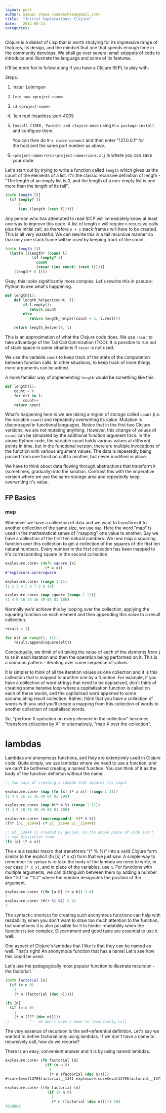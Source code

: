 ```yaml
---
layout: post
author: Samuel Chase <samebchase@gmail.com>
title:  "Initial Explorations: Clojure"
date:   2014-09-24
categories:
---
```


Clojure is a dialect of Lisp that is worth studying for its impressive
range of features, its design, and the mindset that one that spends
enough time in the community develops. We shall go over several small
snippets of code to introduce and illustrate the language and some of
its features.

It'll be more fun to follow along if you have a Clojure REPL to play
with.

Steps:

1. Install Leiningen

2. `lein new <project-name>`
3. `cd <project-name>`
4. `lein repl :headless :port 4005

5. `Install CIDER, Paredit and clojure-mode` using `M-x
   package-install` and configure them.

   You can then do `M-x cider-connect` and then enter "127.0.0.1" for   
   the host and the same port number as above.

6. `<project-name>/src/<project-name>/core.clj` is where you can save
   your code.

Let's start out by trying to write a function called `length` which
gives us the count of the elements of a list. It's the classic
recursive definition of length - "The length of an empty list is 0,
and the length of a non-empty list is one more than the length of its
tail".

```clojure
(defn length [l]
  (if (empty? l)
      0
      (inc (length (rest l)))))
```

Any person who has attempted to read SICP will immediately know at
least one way to improve this code. A list of length `n` will require
`n` recursive calls plus the initial call, so therefore `n + 1` stack
frames will have to be created. This is all very wasteful. We can
rewrite this in a tail recursive manner so that only one stack frame
will be used by keeping track of the count.

```clojure
(defn length [l]
  (letfn [(length* [count l]
            (if (empty? l)
              count
              (recur (inc count) (rest l))))]
    (length* 0 l)))
```

Okay, this looks significantly more complex. Let's rewrite this in
pseudo-Python to see what's happening.

```python
def length(l):
    def length_helper(count, l):
        if l.empty():
           return count
        else
           return length_helper(count + 1, l.rest())

    return length_helper(0, l)
```

This is an approximation of what the Clojure code does. We use `recur`
to take advantage of the Tail Call Optimization (TCO). It is possible
to run out of stack space in some situations if `recur` is not used.

We use the variable `count` to keep track of the state of the
computation between function calls. In other situations, to keep track
of more things, more arguments can be added.

A more familiar way of implementing `length` would be something like
this:

```python
def length(l):
    count = 0
    for elt in l:
        count++
    return count
```

What's happening here is we are taking a region of storage called
`count` (i.e. the variable `count`) and repeatedly overwriting its
value. Mutation is discouraged in functional languages. Notice that in
the first two Clojure versions, we are not mutating anything. However,
this _change_ of values of `count` can be simulated by the additional
function argument trick. In the above Python code, the variable count
holds various values at different points in time, but in the
functional version, there are multiple invocations of the function
with various argument values. The data is repeatedly being passed from
one function call to another, but never modified in place.

We have to think about data flowing through abstractions that
transform it (sometimes, gradually) into the solution. Contrast
this with the imperative version where we use the same storage area
and repeatedly keep overwriting it's value.

## FP Basics

### map

Whenever we have a collection of data and we want to transform it to
another collection of the same size, we use `map`. Here the word "map"
is used in the mathematical sense of "mapping" one value to
another. Say we have a collection of the first ten natural numbers. We
now map a squaring function over this collection to get a collection
of the squares of the first ten natural numbers. Every number in the
first collection has been mapped to it's corresponding square in the
second collection.

```clojure
explosure.core> (defn square [x]
                  (* x x))
#'explosure.core/square

explosure.core> (range 1 11)
(1 2 3 4 5 6 7 8 9 10)

explosure.core> (map square (range 1 11))
(1 4 9 16 25 36 49 64 81 100)
```

Normally we'd achieve this by looping over the collection, applying
the squaring function on each element and then appending this value to
a result collection.

```python
result = []

for elt in range(1, 11):
    result.append(square(elt))
```

Conceptually, we think of elt taking the value of each of the elements
from `1` to `10` in each iteration and then the operation being
performed on it. This is a common pattern - iterating over some
sequence of values.

It is simpler to think of all the iteration values as one collection
and it is this collection that is mapped to another one by a
function. For example, if you have a collection of word strings that
need to be capitalised, don't think of creating some iterative loop
where a capitalisation function is called on each of these words, and
the capitalised word appened to some accumulating result
collection. Rather, think that you have a collection of words with you
and you'll create a mapping from this collection of words to another
collection of capitalised words.

So, "perform X operation on every element in the collection" becomes
"transform collection by X" or alternatively, "map X over the
collection".

# lambdas

Lambdas are anonymous functions, and they are extensively used in
Clojure code. Quite simply, we use lambdas where we need to use a
function, and we can't be bothered creating a named function. You can
think of it as the body of the function definiton without the name.

```clojure
;; Two ways of creating a lambda that squares its input

explosure.core> (map (fn [x] (* x x)) (range 1 11))
(1 4 9 16 25 36 49 64 81 100)

explosure.core> (map #(* % %) (range 1 11))
(1 4 9 16 25 36 49 64 81 100)

explosure.core> (macroexpand-1 '#(* % %))
(fn* [p1__1264#] (* p1__1264# p1__1264#))

;; p1__1264# is created by gensym, so the above piece of code isn't
;; too dissimilar from
(fn [x] (* x x))
```

The `#` is a reader macro that transforms "(* % %)" into a valid
Clojure form similar to the explicit (fn [x] (* x x)) form that we
just saw. A simple way to remember its syntax is to take the body
of the lambda we need to write, in our case `(* x x)`, and in place
of the variables, use `%`. For functions with multiple arguments,
we can distinguish between them by adding a number like "%1" or
"%2" where the number designates the position of the argument.

```clojure
explosure.core> ((fn [a b] (+ a b)) 3 4)
7
explosure.core> (#(+ %1 %2) 3 4)
7
```

The syntactic shortcut for creating such anonymous functions can help
with readability when you don't want to draw too much attention to the
function, but sometimes it is also possible for it to hinder
readability when the function is too complex. Discernment and good
taste are essential to use it well.

One aspect of Clojure's lambdas that I like is that they can be named
as well. That's right! An anonymous function that has a name! Let's
see how this could be used.

Let's use the pedagogically most popular function to illustrate
recursion - the factorial!.

```clojure
(defn factorial [n]
  (if (= n 0)
    1
    (* n (factorial (dec n)))))
```

```clojure
(fn [n]
  (if (= n 0)
    1
    (* n (??? (dec n)))))
;;         ^-- we don't have a name to recursively call
```

The very essence of recursion is the self-referential
definition. Let's say we wanted to define factorial only using
lambdas. If we don't have a name to recursively call, how do we
recurse?

There is an easy, convenient answer and it is by using named lambdas.

```clojure
explosure.core> (fn factorial [n]
                  (if (= n 0)
                    1
                    (* n (factorial (dec n)))))
#<core$eval1370$factorial__1371 explosure.core$eval1370$factorial__1371@7fe85830>

explosure.core> ((fn factorial [n]
                   (if (= n 0)
                     1
                     (* n (factorial (dec n))))) 10)
3628800
```

